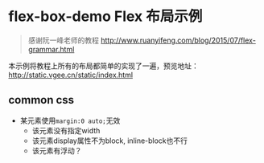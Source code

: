 # flex-box-demo Flex 布局示例

> 感谢阮一峰老师的教程 http://www.ruanyifeng.com/blog/2015/07/flex-grammar.html

本示例将教程上所有的布局都简单的实现了一遍，预览地址：http://static.vgee.cn/static/index.html

## common css
+ 某元素使用`margin:0 auto;`无效
	+ 该元素没有指定width
	+ 该元素display属性不为block, inline-block也不行
	+ 该元素有浮动？